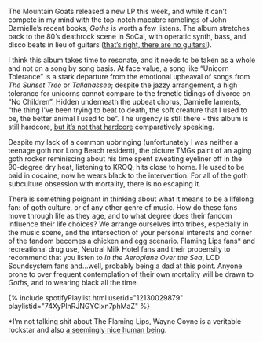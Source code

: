 The Mountain Goats released a new LP this week, and while it can’t compete in my mind with the top-notch macabre ramblings of John Darnielle’s recent books, *Goths* is worth a few listens. The album stretches back to the 80’s deathrock scene in SoCal, with operatic synth, bass, and disco beats in lieu of guitars ([that’s right, there are no guitars!]( https://themountaingoats.bandcamp.com/album/goths)). 
 
I think this album takes time to resonate, and it needs to be taken as a whole and not on a song by song basis. At face value, a song like “Unicorn Tolerance” is a stark departure from the emotional upheaval of songs from *The Sunset Tree* or *Tallahassee*; despite the jazzy arrangement, a high tolerance for unicorns cannot compare to the frenetic tidings of divorce on “No Children”. Hidden underneath the upbeat chorus, Darnielle laments, “the thing I've been trying to beat to death, the soft creature that I used to be, the better animal I used to be”. The urgency is still there - this album is still hardcore, [but it’s not that hardcore](https://open.spotify.com/track/00OFG4k3TZhUlXqMPddi2I) comparatively speaking. 
 
Despite my lack of a common upbringing (unfortunately I was neither a teenage goth nor Long Beach resident), the picture TMGs paint of an aging goth rocker reminiscing about his time spent sweating eyeliner off in the 90-degree dry heat, listening to KROQ, hits close to home. He used to be paid in cocaine, now he wears black to the intervention. For all of the goth subculture obsession with mortality, there is no escaping it. 
 
There is something poignant in thinking about what it means to be a lifelong fan: of goth culture, or of any other genre of music. How do these fans move through life as they age, and to what degree does their fandom influence their life choices? We arrange ourselves into tribes, especially in the music scene, and the intersection of your personal interests and corner of the fandom becomes a chicken and egg scenario. Flaming Lips fans* and recreational drug use, Neutral Milk Hotel fans and their propensity to recommend that you listen to *In the Aeroplane Over the Sea*, LCD Soundsystem fans and...well, probably being a dad at this point. Anyone prone to over frequent contemplation of their own mortality will be drawn to *Goths*, and to wearing black all the time. 
 
{% include spotifyPlaylist.html userid="12130029879" playlistid="74XyPlnRJNGYCIxn7phMaZ" %}
 
*I’m not talking shit about The Flaming Lips, Wayne Coyne is a veritable rockstar and also [a seemingly nice human being](https://twitter.com/hirshhorn/status/838872291559804928?lang=en).

